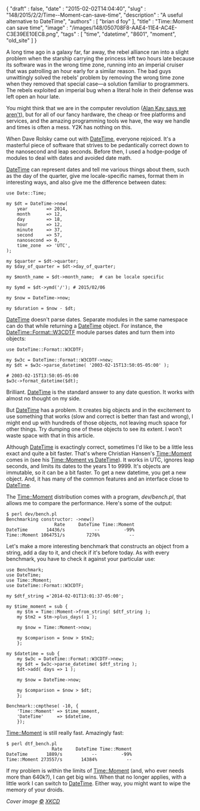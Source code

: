 {
   "draft" : false,
   "date" : "2015-02-02T14:04:40",
   "slug" : "148/2015/2/2/Time--Moment-can-save-time",
   "description" : "A useful alternative to DateTime",
   "authors" : [
      "brian d foy"
   ],
   "title" : "Time::Moment can save time",
   "image" : "/images/148/050708F8-AAE4-11E4-AC4E-C3E39EE10EC8.png",
   "tags" : [
      "time",
      "datetime",
      "8601",
      "moment",
      "old_site"
   ]
}

A long time ago in a galaxy far, far away, the rebel alliance ran into a slight problem when the starship carrying the princess left two hours late because its software was in the wrong time zone, running into an imperial cruiser that was patrolling an hour early for a similar reason. The bad guys unwittingly solved the rebels' problem by removing the wrong time zone when they removed that special case—a solution familiar to programmers. The rebels exploited an imperial bug when a literal hole in their defense was left open an hour late.

You might think that we are in the computer revolution ([Alan Kay says we aren't](https://www.youtube.com/watch?v=oKg1hTOQXoY)), but for all of our fancy hardware, the cheap or free platforms and services, and the amazing programming tools we have, the way we handle and times is often a mess. Y2K has nothing on this.

When Dave Rolsky came out with [DateTime](http://www.metacpan.org/module/DateTime), everyone rejoiced. It's a masterful piece of software that strives to be pedantically correct down to the nanosecond and leap seconds. Before then, I used a hodge-podge of modules to deal with dates and avoided date math.

[DateTime](http://www.metacpan.org/module/DateTime) can represent dates and tell me various things about them, such as the day of the quarter, give me locale-specific names, format them in interesting ways, and also give me the difference between dates:

``` prettyprint
use Date::Time;

my $dt = DateTime->new(
    year       => 2014,
    month      => 12,
    day        => 18,
    hour       => 12,
    minute     => 37,
    second     => 57,
    nanosecond => 0,
    time_zone  => 'UTC',
);

my $quarter = $dt->quarter;
my $day_of_quarter = $dt->day_of_quarter;

my $month_name = $dt->month_name;  # can be locale specific

my $ymd = $dt->ymd('/'); # 2015/02/06

my $now = DateTime->now;

my $duration = $now - $dt;
```

[DateTime](http://www.metacpan.org/module/DateTime) doesn't parse dates. Separate modules in the same namespace can do that while returning a [DateTime](http://www.metacpan.org/module/DateTime) object. For instance, the [DateTime::Format::W3CDTF](http://www.metacpan.org/module/DateTime::Format::W3CDTF) module parses dates and turn them into objects:

``` prettyprint
use DateTime::Format::W3CDTF;

my $w3c = DateTime::Format::W3CDTF->new;
my $dt = $w3c->parse_datetime( '2003-02-15T13:50:05-05:00' );

# 2003-02-15T13:50:05-05:00
$w3c->format_datetime($dt);
```

Brilliant. [DateTime](http://www.metacpan.org/module/DateTime) is the standard answer to any date question. It works with almost no thought on my side.

But [DateTime](http://www.metacpan.org/module/DateTime) has a problem. It creates big objects and in the excitement to use something that works (slow and correct is better than fast and wrong), I might end up with hundreds of those objects, not leaving much space for other things. Try dumping one of these objects to see its extent. I won't waste space with that in this article.

Although [DateTime](http://www.metacpan.org/module/DateTime) is exactingly correct, sometimes I'd like to be a little less exact and quite a bit faster. That's where Christian Hansen's [Time::Moment](http://www.metacpan.org/module/Time::Moment) comes in (see his [Time::Moment vs DateTime](http://blogs.perl.org/users/chansen/2014/08/timemoment-vs-datetime.html)). It works in UTC, ignores leap seconds, and limits its dates to the years 1 to 9999. It's objects are immutable, so it can be a bit faster. To get a new datetime, you get a new object. And, it has many of the common features and an interface close to [DateTime](http://www.metacpan.org/module/DateTime).

The [Time::Moment](http://www.metacpan.org/module/Time::Moment) distribution comes with a program, *dev/bench.pl*, that allows me to compare the performance. Here's some of the output:

    $ perl dev/bench.pl
    Benchmarking constructor: ->new()
                      Rate     DateTime Time::Moment
    DateTime       14436/s           --         -99%
    Time::Moment 1064751/s        7276%           --

Let's make a more interesting benchmark that constructs an object from a string, add a day to it, and check if it's before today. As with every benchmark, you have to check it against your particular use:

``` prettyprint
use Benchmark;
use DateTime;
use Time::Moment;
use DateTime::Format::W3CDTF;

my $dtf_string ='2014-02-01T13:01:37-05:00';

my $time_moment = sub {
    my $tm = Time::Moment->from_string( $dtf_string );
    my $tm2 = $tm->plus_days( 1 );
    
    my $now = Time::Moment->now;
    
    my $comparison = $now > $tm2;
    };
        
my $datetime = sub {
    my $w3c = DateTime::Format::W3CDTF->new;
    my $dt = $w3c->parse_datetime( $dtf_string );
    $dt->add( days => 1 );

    my $now = DateTime->now;

    my $comparison = $now > $dt;
    };

Benchmark::cmpthese( -10, {
    'Time::Moment' => $time_moment,
    'DateTime'     => $datetime,
    });
```

[Time::Moment](http://www.metacpan.org/module/Time::Moment) is still really fast. Amazingly fast:

    $ perl dtf_bench.pl
                     Rate     DateTime Time::Moment
    DateTime       1889/s           --         -99%
    Time::Moment 273557/s       14384%           --

If my problem is within the limits of [Time::Moment](http://www.metacpan.org/module/Time::Moment) (and, who ever needs more than 640k?), I can get big wins. When that no longer applies, with a little work I can switch to [DateTime](http://www.metacpan.org/module/DateTime). Either way, you might want to wipe the memory of your droids.

*Cover image [©](http://creativecommons.org/licenses/by-nc/2.5/) [XKCD](http://xkcd.com/1179/)*

